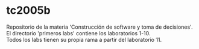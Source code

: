 # tc2005b
Repositorio de la materia 'Construcción de software y toma de decisiones'.  
El directorio 'primeros labs' contiene los laboratorios 1-10.  
Todos los labs tienen su propia rama a partir del laboratorio 11.